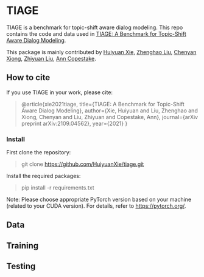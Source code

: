 # TIAGE

TIAGE is a benchmark for topic-shift aware dialog modeling. This repo contains the code and data used in [TIAGE: A Benchmark for Topic-Shift Aware Dialog Modeling](https://arxiv.org/abs/2109.04562).

This package is mainly contributed by [Huiyuan Xie](https://huiyuanxie.github.io), [Zhenghao Liu](https://edwardzh.github.io), [Chenyan Xiong](https://www.microsoft.com/en-us/research/people/cxiong/), [Zhiyuan Liu](http://nlp.csai.tsinghua.edu.cn/~lzy/), [Ann Copestake](https://www.cl.cam.ac.uk/~aac10/).

## How to cite

If you use TIAGE in your work, please cite:
> @article{xie2021tiage,
  title={TIAGE: A Benchmark for Topic-Shift Aware Dialog Modeling},
  author={Xie, Huiyuan and Liu, Zhenghao and Xiong, Chenyan and Liu, Zhiyuan and Copestake, Ann},
  journal={arXiv preprint arXiv:2109.04562},
  year={2021}
}


### Install

First clone the repository:
> git clone https://github.com/HuiyuanXie/tiage.git

Install the required packages:
> pip install -r requirements.txt

Note: Please choose appropriate PyTorch version based on your machine (related to your CUDA version). For details, refer to https://pytorch.org/.


## Data

## Training

## Testing
